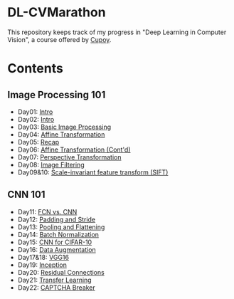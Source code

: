 # DL-CVMarathon
This repository keeps track of my progress in "Deep Learning in Computer Vision", a course offered by [Cupoy](https://www.cupoy.com/marathon/0000017705882449000000016375706F795F72656C656173654355).

# Contents
## Image Processing 101

 - Day01: [Intro](Homework/Day01.ipynb)
 - Day02: [Intro](Homework/Day02.ipynb)
 - Day03: [Basic Image Processing](Homework/Day03.ipynb)
 - Day04: [Affine Transformation](Homework/Day04.ipynb)
 - Day05: [Recap](Homework/Day05.ipynb)
 - Day06: [Affine Transformation (Cont'd)](Homework/Day06.ipynb)
 - Day07: [Perspective Transformation](Homework/Day07.ipynb)
 - Day08: [Image Filtering](Homework/Day08.ipynb)
 - Day09&10: [Scale-invariant feature transform (SIFT)](Homework/Day09%2610.ipynb)

## CNN 101

 - Day11: [FCN vs. CNN](Homework/Day11.ipynb)
 - Day12: [Padding and Stride](Homework/Day12.ipynb)
 - Day13: [Pooling and Flattening](Homework/Day13.ipynb)
 - Day14: [Batch Normalization](Homework/Day14.ipynb)
 - Day15: [CNN for CIFAR-10](Homework/Day15.ipynb)
 - Day16: [Data Augmentation](Homework/Day16.ipynb)
 - Day17&18: [VGG16](Homework/Day17%2618.ipynb)
 - Day19: [Inception](Homework/Day19.ipynb)
 - Day20: [Residual Connections](Homework/Day20.ipynb)
 - Day21: [Transfer Learning](Homework/Day21.ipynb)
 - Day22: [CAPTCHA Breaker](Homework/Day22.ipynb)

